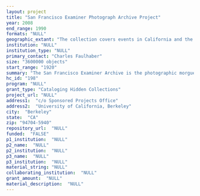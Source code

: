 ```yaml
--- 
layout: project 
title: "San Francisco Examiner Photograph Archive Project"
year: 2008
end_range: 1990
formats: "NULL"
geographic_extant: "The collection covers events in California and the nation."
institution: "NULL"
institution_type: "NULL"
primary_contact: "Charles Faulhaber"
size: "3600000 objects"
start_range: "1920"
summary: "The San Francisco Examiner Archive is the photographic morgue of the Examiner, a newspaper that was at one point the flagship of the Hearst publishing empire. The archive dates from circa 1920 to the late 1990s, and is estimated to consist of 3.6 million negatives and 1 million photoprints. The San Francisco Examiner is a daily newspaper published continuously since 1865. From 1880 it was owned by mining magnate George Hearst, whose son William Randolph Hearst assumed management in 1887. From this single paper, W.R. Hearst proceeded to create one of the most enduring journalistic empires of all time. He leveraged his wealth to create a paper staffed with the most talented writers and photographers and produced some of the most influential journalism of the era. Under the stewardship of his son and grandson, the Examiner continued to thrive as a major daily, serving San Francisco and the Bay Area through the 1990s. The surviving collection amounts to a comprehensive documentary record of life in Northern California over 75 years of the 20th century. It includes images as diverse as: the 1934 longshoremen's strike, the opening of the Golden Gate Bridge, the home front and industry during World War II, North Beach in the era of beatniks, hearings and protests around \"Un-American Activities\", the Summer of Love, Johnny Cash's 1969 concert at San Quentin Prison, the Black Panther Party in Oakland, and the 1978 assassination of Mayor Moscone and Supervisor Milk."
hc_id: "198"
program: "NULL"
grant_type: "Cataloging Hidden Collections"
project_url: "NULL"
address1:  "c/o Sponsored Projects Office"
address2:  "University of California, Berkeley"
city:  "Berkeley"
state:  "CA"
zip: "94704-5940"
repository_url:  "NULL"
funded:  "FALSE"
p1_institution:  "NULL"
p2_name:  "NULL"
p2_institution:  "NULL"
p3_name:  "NULL"
p3_institution:  "NULL"
material_string: "NULL"
collaborating_institution:  "NULL"
grant_amount:  "NULL"
material_description:  "NULL"
---
```

